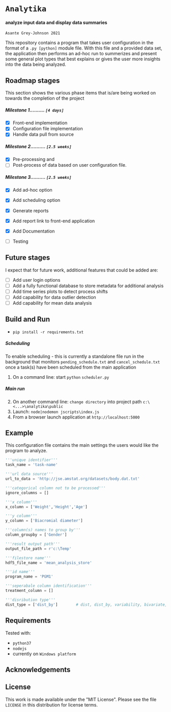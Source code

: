 # `Analytika`  
#### analyze input data and display data summaries
`Asante Grey-Johnson 2021`

This repository contains a program that takes user configuration in the format of
a `.py [python]` module file. With this file and a provided data set, the application then performs an ad-hoc run to summerizes and present some general plot types that best explains or gives the user more insights into the data being analyzed. 


 ## Roadmap stages
 This section shows the various phase items that is/are being worked on towards the completion of the project
 ##### Milestone 1..........     `[4 days]`
 - [x] Front-end implementation
 - [x] Configuration file implementation
 - [x] Handle data pull from source
 ##### Milestone 2..........     `[2.5 weeks]`
 - [x] Pre-processing and 
 - [ ] Post-process of data based on user configuration file.
 ##### Milestone 3..........     `[2.5 weeks]`
 - [x] Add ad-hoc option
 - [x] Add scheduling option
 - [x] Generate reports      
 - [x] Add report link to front-end application
 - [x] Add Documentation
 - [ ] Testing
 

## Future stages
I expect that for future work, additional features that could be added are:
- [ ] Add user login options
- [ ] Add a fully functional database to store metadata for additional analysis
- [ ] Add time series plots to detect process shifts
- [ ] Add capability for data outlier detection
- [ ] Add capability for mean data analysis

## Build and Run
* `pip install -r requirements.txt`
#####  Scheduling
To enable scheduling - this is currently a standalone file run in the background that monitors `pending_schedule.txt` and `cancel_schedule.txt` once a task(s) have been scheduled from the main application
1. On a command line: start  `python` `scheduler.py`
##### Main run  
2. On another command line: `change directory` into project path `c:\<...>\analytika\public`
3. Launch: `node|nodemon jscripts\index.js`
4. From a browser launch application at `http://localhost:5000`

## Example
This configuration file contains the main settings the users would like the program to
analyze.

```python
'''unique identifier'''
task_name = 'task-name'

'''url data source'''
url_to_data = 'http://jse.amstat.org/datasets/body.dat.txt'

'''categorical column not to be processed'''
ignore_columns = []

'''x column'''
x_column = ['Weight','Height','Age']

'''y column'''
y_column = ['Biacromial diameter']

'''column(s) names to group by'''
column_groupby = ['Gender']

'''result output path'''
output_file_path = r'c:\Temp'

'''filestore name'''
hdf5_file_name = 'mean_analysis_store'

'''id name'''
program_name = 'PGM1'

'''seperabale column identification'''
treatment_column = []

'''disribution type'''
dist_type = ['dist_by']        # dist, dist_by, variability, bivariate, hist2d, box
```
## Requirements
Tested with: 
* `python37`
* `nodejs`
* currently on `Windows platform`

## Acknowledgements
 

## License

This work is made available under the "MIT License". Please
see the file `LICENSE` in this distribution for license
terms.
